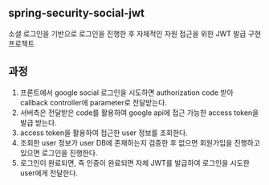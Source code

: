 ## spring-security-social-jwt

소셜 로그인을 기반으로 로그인을 진행한 후 자체적인 자원 접근을 위한 JWT 발급 구현 프로젝트

## 과정

1. 프론트에서 google social 로그인을 시도하면 authorization code 받아 callback controller에 parameter로 전달받는다.
2. 서버측은 전달받은 code를 활용하여 google api에 접근 가능한 access token을 발급 받는다. 
3. access token을 활용하여 접근한 user 정보를 조회한다.
4. 조회한 user 정보가 user DB에 존재하는지 검증한 후 없으면 회원가입을 진행하고 있으면 로그인을 진행한다.
5. 로그인이 완료되면, 즉 인증이 완료되면 자체 JWT를 발급하여 로그인을 시도한 user에게 전달한다.